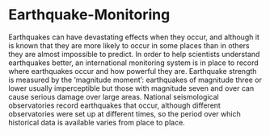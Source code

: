 # Earthquake-Monitoring
Earthquakes can have devastating effects when they occur, and although it is known that they are more likely to occur in some places than in others they are almost impossible to predict. In order to help scientists understand earthquakes better, an international monitoring system is in place to record where earthquakes occur and how powerful they are. Earthquake strength is measured by the ‘magnitude moment’: earthquakes of magnitude three or lower usually imperceptible but those with magnitude seven and over can cause serious damage over large areas. National seismological observatories record earthquakes that occur, although different observatories were set up at different times, so the period over which historical data is available varies from place to place.
